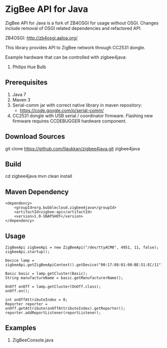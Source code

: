 ZigBee API for Java
===================

ZigBee API for Java is a fork of ZB4OSGI for usage without OSGI. Changes include removal of OSGI related dependencies
and refactored API.

ZB4OSGI: http://zb4osgi.aaloa.org/

This library provides API to ZigBee network through CC2531 dongle.

Example hardware that can be controlled with zigbee4java:

1. Philips Hue Bulb

Prerequisites
-------------

1. Java 7
2. Maven 3
3. Serial-comm jar with correct native library in maven repository:
    * https://code.google.com/p/serial-comm/
4. CC2531 dongle with USB serial / coordinator firmware. Flashing new firmware requires CCDEBUGGER hardware component.

Download Sources
----------------

git clone https://github.com/tlaukkan/zigbee4java.git zigbee4java

Build
-----

cd zigbee4java
mvn clean install

Maven Dependency
----------------

```
<dependency>
    <groupId>org.bubblecloud.zigbee4java</groupId>
    <artifactId>zigbee-api</artifactId>
    <version>1.0-SNAPSHOT</version>
</dependency>
```

Usage
-----

```
ZigBeeApi zigbeeApi = new ZigBeeApi("/dev/ttyACM0", 4951, 11, false);
zigbeeApi.startup();

Device lamp = zigbeeApi.getZigBeeApiContext().getDevice("00:17:88:01:00:BE:51:EC/11");

Basic basic = lamp.getCluster(Basic);
String manufactureName = basic.getManufacturerName();

OnOff onOff = lamp.getCluster(OnOff.class);
onOff.on();

int onOffAttributeIndex = 0;
Reporter reporter = onOff.getAttribute(onOffAttributeIndex).getReporter();
reporter.addReportListener(reportListener);
```

Examples
--------

1. ZigBeeConsole.java

